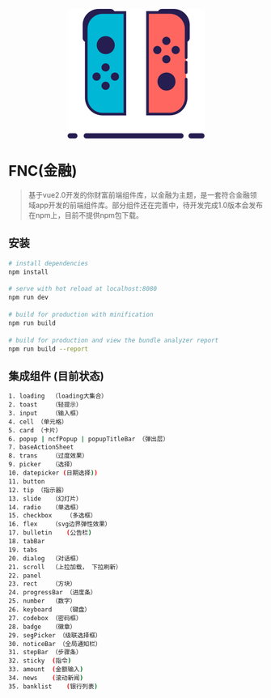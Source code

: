 <div align=center>

![](./static/switch.svg)


<div align=left>

# FNC(金融)

> 基于vue2.0开发的你财富前端组件库，以金融为主题，是一套符合金融领域app开发的前端组件库。部分组件还在完善中，待开发完成1.0版本会发布在npm上，目前不提供npm包下载。

## 安装

``` bash
# install dependencies
npm install

# serve with hot reload at localhost:8080
npm run dev

# build for production with minification
npm run build

# build for production and view the bundle analyzer report
npm run build --report
```
## 集成组件 (目前状态)

``` bash
1. loading  （loading大集合）
2. toast    （轻提示）
3. input    （输入框）
4. cell （单元格）
5. card （卡片）
6. popup | ncfPopup | popupTitleBar （弹出层）
7. baseActionSheet  
8. trans    （过度效果）
9. picker   （选择）
10. datepicker (日期选择))
11. button  
12. tip （指示器）
13. slide   （幻灯片）
14. radio   （单选框）
15. checkbox    （多选框）
16. flex    （svg边界弹性效果）
17. bulletin    (公告栏)
18. tabBar
19. tabs   
20. dialog  （对话框）
21. scroll  （上拉加载， 下拉刷新）
22. panel  
23. rect    （方块）
24. progressBar （进度条）
25. number  （数字）
26. keyboard    （键盘）
27. codebox （密码框）
28. badge   （徽章）
29. segPicker （级联选择框）
30. noticeBar （全局通知栏）
31. stepBar （步骤条）
32. sticky  (指令)
33. amount  (金额输入)
34. news    (滚动新闻)
35. banklist    (银行列表)
```
